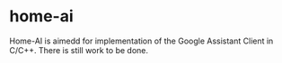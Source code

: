# home-ai
Home-AI is aimedd for implementation of the Google Assistant Client in C/C++.
There is still work to be done.
